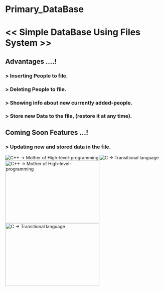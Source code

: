 #            Primary_DataBase
# << Simple DataBase Using Files System >>

## Advantages ....!
### > Inserting People to file.
### > Deleting People to file.
### > Showing info about new currently added-people.
### > Store new Data to the file, (restore it at any time).



## Coming Soon Features ...!
### > Updating new and stored data in the file.

![C++ -> Mother of High-level-programming](https://brandslogos.com/wp-content/uploads/thumbs/c-logo-black-and-white.png)
![C -> Transitional language](https://icon2.cleanpng.com/20171220/dgw/letter-c-png-5a3a869353fec5.5541397315137849793441.jpg)
<img src="https://brandslogos.com/wp-content/uploads/thumbs/c-logo-black-and-white.png" alt="C++ -> Mother of High-level-programming" width="300" height="200">
<img src="https://icon2.cleanpng.com/20171220/dgw/letter-c-png-5a3a869353fec5.5541397315137849793441.jpg" alt="C -> Transitional language" width="300" height="200">


